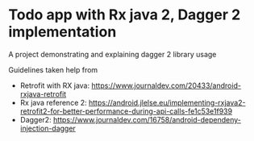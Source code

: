 # Todo app with Rx java 2, Dagger 2 implementation
A project demonstrating and explaining dagger 2 library usage

Guidelines taken help from
- Retrofit with RX java: https://www.journaldev.com/20433/android-rxjava-retrofit
- Rx java reference 2: https://android.jlelse.eu/implementing-rxjava2-retrofit2-for-better-performance-during-api-calls-fe1c53e1f939
- Dagger2: https://www.journaldev.com/16758/android-dependeny-injection-dagger
